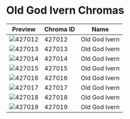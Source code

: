 # Old God Ivern Chromas

| Preview | Chroma ID | Name |
|---------|-----------|------|
| ![427012](https://raw.communitydragon.org/latest/plugins/rcp-be-lol-game-data/global/default/v1/champion-chroma-images/427/427012.png) | 427012 | Old God Ivern |
| ![427013](https://raw.communitydragon.org/latest/plugins/rcp-be-lol-game-data/global/default/v1/champion-chroma-images/427/427013.png) | 427013 | Old God Ivern |
| ![427014](https://raw.communitydragon.org/latest/plugins/rcp-be-lol-game-data/global/default/v1/champion-chroma-images/427/427014.png) | 427014 | Old God Ivern |
| ![427015](https://raw.communitydragon.org/latest/plugins/rcp-be-lol-game-data/global/default/v1/champion-chroma-images/427/427015.png) | 427015 | Old God Ivern |
| ![427016](https://raw.communitydragon.org/latest/plugins/rcp-be-lol-game-data/global/default/v1/champion-chroma-images/427/427016.png) | 427016 | Old God Ivern |
| ![427017](https://raw.communitydragon.org/latest/plugins/rcp-be-lol-game-data/global/default/v1/champion-chroma-images/427/427017.png) | 427017 | Old God Ivern |
| ![427018](https://raw.communitydragon.org/latest/plugins/rcp-be-lol-game-data/global/default/v1/champion-chroma-images/427/427018.png) | 427018 | Old God Ivern |
| ![427019](https://raw.communitydragon.org/latest/plugins/rcp-be-lol-game-data/global/default/v1/champion-chroma-images/427/427019.png) | 427019 | Old God Ivern |